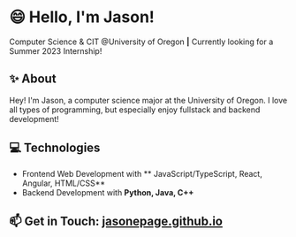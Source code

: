 # :smile: Hello, I'm Jason!
Computer Science & CIT @University of Oregon **|** Currently looking for a Summer 2023 Internship!
 
## :sparkles: About
Hey! I'm Jason, a computer science major at the University of Oregon. I love all types of programming, but especially enjoy fullstack and backend development!

## :computer: Technologies
- Frontend Web Development with ** JavaScript/TypeScript, React, Angular, HTML/CSS**
- Backend Development with **Python, Java, C++**

## :mailbox: Get in Touch: [jasonepage.github.io](https://jasonepage.github.io)
